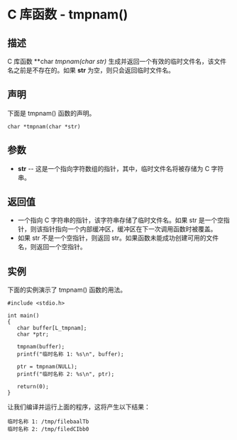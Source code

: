 
# C 库函数 - tmpnam()

  

## 描述

C 库函数 **char *tmpnam(char *str)** 生成并返回一个有效的临时文件名，该文件名之前是不存在的。如果 **str** 为空，则只会返回临时文件名。

## 声明

下面是 tmpnam() 函数的声明。

```
char *tmpnam(char *str)

```

## 参数

*   **str** -- 这是一个指向字符数组的指针，其中，临时文件名将被存储为 C 字符串。

## 返回值

*   一个指向 C 字符串的指针，该字符串存储了临时文件名。如果 str 是一个空指针，则该指针指向一个内部缓冲区，缓冲区在下一次调用函数时被覆盖。
*   如果 str 不是一个空指针，则返回 str。如果函数未能成功创建可用的文件名，则返回一个空指针。

## 实例

下面的实例演示了 tmpnam() 函数的用法。

```
#include <stdio.h>

int main()
{
   char buffer[L_tmpnam];
   char *ptr;

   tmpnam(buffer);
   printf("临时名称 1: %s\n", buffer);

   ptr = tmpnam(NULL);
   printf("临时名称 2: %s\n", ptr);

   return(0);
}

```

让我们编译并运行上面的程序，这将产生以下结果：

```
临时名称 1: /tmp/filebaalTb
临时名称 2: /tmp/filedCIbb0

```

  

